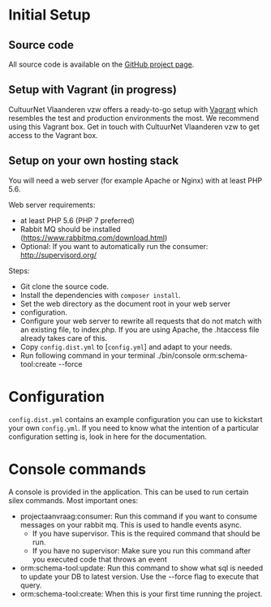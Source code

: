 # Initial Setup

## Source code

All source code is available on the [GitHub project page](https://github.com/cultuurnet/uitpas-beheer-silex).


## Setup with Vagrant (in progress)

CultuurNet Vlaanderen vzw offers a ready-to-go setup with 
[Vagrant](https://www.vagrantup.com/) which resembles the test and production
environments the most. We recommend using this Vagrant box.
Get in touch with CultuurNet Vlaanderen vzw to get access to the Vagrant box.

## Setup on your own hosting stack

You will need a web server (for example Apache or Nginx) with at least PHP 5.6.

Web server requirements:
- at least PHP 5.6 (PHP 7 preferred)
- Rabbit MQ should be installed (https://www.rabbitmq.com/download.html)
- Optional: If you want to automatically run the consumer: http://supervisord.org/

Steps:

- Git clone the source code.
- Install the dependencies with ``composer install``.
- Set the web directory as the document root in your web server 
- configuration.
- Configure your web server to rewrite all requests that do not match with an existing file,
  to index.php. If you are using Apache, the .htaccess file already takes care 
  of this.
- Copy `config.dist.yml` to [`config.yml`] and adapt to your needs.
- Run following command in your terminal ./bin/console orm:schema-tool:create --force

# Configuration
`config.dist.yml` contains an example configuration you can use to kickstart your own
`config.yml`. If you need to know what the intention of a particular configuration
setting is, look in here for the documentation.

# Console commands

A console is provided in the application. This can be used to run certain silex commands. Most important ones:
- projectaanvraag:consumer: Run this command if you want to consume messages on your rabbit mq. This is 
 used to handle events async.
  - If you have supervisor. This is the required command that should be run.
  - If you have no supervisor: Make sure you run this command after you executed code that throws an event
- orm:schema-tool:update: Run this command to show what sql is needed to update your DB to latest version. Use the --force flag to execute that query.
- orm:schema-tool:create: When this is your first time running the project.